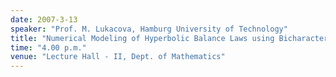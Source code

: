 ```yaml
---
date: 2007-3-13
speaker: "Prof. M. Lukacova, Hamburg University of Technology"
title: "Numerical Modeling of Hyperbolic Balance Laws using Bicharacteristics"
time: "4.00 p.m." 
venue: "Lecture Hall - II, Dept. of Mathematics"
---
```



